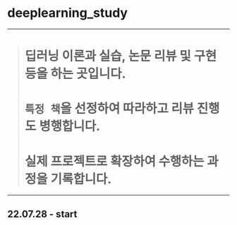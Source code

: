 # deeplearning_study
---
> # 딥러닝 이론과 실습, 논문 리뷰 및 구현 등을 하는 곳입니다.  
> # `특정 책`을 선정하여 따라하고 리뷰 진행도 병행합니다.  
> # 실제 프로젝트로 확장하여 수행하는 과정을 기록합니다.  

---
## 22.07.28 - start
